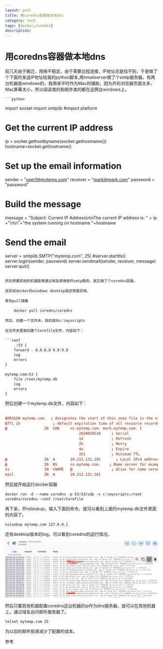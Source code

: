 ```yaml
---
layout: post
title: 用coredns容器做本地dns
category: tech
tags: [docker,coredns]
description: 
---
```


# 用coredns容器做本地dns

前几天由于搬迁，网络不稳定，由于需要远程连接，IP地址总是找不到，于是做了个下面的发送IP地址给我的python脚本,用hmailserver做了个smtp服务器。有两台机器是windows的，我用来平时作为Mac的辅助，因为开的浏览器页面太多，Mac屏幕太小，所以阅读类的和邮件类的都在这两台windows上。
    
    ```python
import socket
import smtplib
#import platform

# Get the current IP address
ip = socket.gethostbyname(socket.gethostname())
hostname=socket.gethostname()



# Set up the email information
sender = "user1@mytemp.com"
receiver = "mark@mark.com"
password = "password"

# Build the message
message = "Subject: Current IP Address\n\nThe current IP address is: " + ip +"\n\n"+"the system running on hostname "+hostname

# Send the email
server = smtplib.SMTP("mytemp.com", 25)
#server.starttls()
server.login(sender, password)
server.sendmail(sender, receiver, message)
server.quit()
```

然后想要其他的机器能够通过域名使用邮件smtp服务。就又搞了个coredns容器。

还别说docker的windows desktop版还真是好用。

首先pull镜像

    docker pull coredns/coredns

然后，创建一个文件夹，我的就叫c:\myscripts

在文件夹里面创建个Corefile文件，内容如下：

```conf   
    .:53 {
    forward . 8.8.8.8 9.9.9.9
    log
    errors
}

mytemp.com:53 {
    file /root/mytemp.db
    log
    errors
}
```

然后创建一个mytemp.db文件，内容如下：

```conf

$ORIGIN mytemp.com.  ; designates the start of this zone file in the namespace
$TTL 1h               ; default expiration time of all resource records without their own TTL value
@                 IN  SOA     ns.mytemp.com. mark.mytemp.com. (
                                  2020010510     ; Serial
                                  1d             ; Refresh
                                  2h             ; Retry
                                  4w             ; Expire
                                  1h)            ; Minimum TTL
@                 IN  A       10.212.131.101       ; Local IPv4 address for example.com.
@                 IN  NS      ns.mytemp.com.    ; Name server for example.com.
ns                IN  CNAME   @                  ; Alias for name server (points to example.com.)
mail			  IN  A       10.212.131.101
```

然后就开始运行docker容器

    docker run -d --name coredns -p 53:53/udp -v c:\myscripts:/root coredns/coredns -conf /root/Corefile

再下来，开nslookup，输入下面的命令，就可以看到上面的mytemp.db文件里面的内容了。

    nslookup mytemp.com 127.0.0.1

还有desktop版本的log，可以看到coredns的运行情况。

![coredns](/images/tupian/coredns.jpg)

然后只要其他机器配置coredns这台机器的ip作为dns服务器，就可以在其他机器上，通过域名访问邮件服务器了。

    telnet mytemp.com 25

为以后的邮件投递减少了配置的成本。

参考